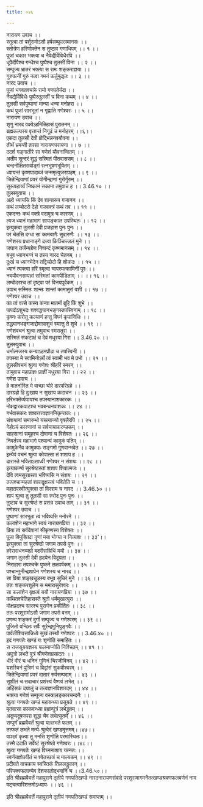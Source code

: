 ```yaml
---
title: ०४६

---
```

नारायण उवाच ।।  
स्तुत्वा तां पर्शुरामोऽसौ हर्षसम्फुल्लमानसः ।।  
स्तोत्रेण हरिणोक्तेन स तुष्टाव गणाधिपम् ।। १ ।।  
पूजां चकार भक्त्या च नैवेद्यैर्विविधैरपि ।।  
धूपैर्दीपैश्च गन्धैश्च पुष्पैश्च तुलसीं विना ।। २ ।।  
सम्पूज्य भ्रातरं भक्त्या स रामः शङ्कराज्ञया ।।  
गुरुपत्नीं गुरुं नत्वा गमनं कर्तुमुद्यतः ।। ३ ।।  
नारद उवाच ।।  
पूजां भगवतश्चक्रे रामो गणपतेर्यदा ।।  
नैवद्यैर्विविधैः पुष्पैस्तुलसीं च विना कथम् ।। ४ ।।  
तुलसी सर्वपुष्पाणां मान्या धन्या मनोहरा ।।  
कथं पूजां सारभूतां न गृह्णाति गणेश्वरः ।। ५ ।।  
नारायण उवाच ।।  
शृणु नारद वक्ष्येऽहमितिहासं पुरातनम् ।।  
ब्रह्मकल्पस्य वृत्तान्तं निगूढं च मनोहरम् ।।६।।  
एकदा तुलसी देवी प्रोद्भिन्ननवयौवना ।।  
तीर्थं भ्रमन्ती तपसा नारायणपरायणा ।। ७ ।।  
ददर्श गङ्गातीरे सा गणेशं यौवनान्वितम् ।।  
अतीव सुन्दरं शुद्धं सस्मितं पीतवाससम् ।। ८ ।।  
चन्दनोक्षितसर्वाङ्गं रत्नभूषणभूषितम् ।।  
ध्यायन्तं कृष्णपादाब्जं जन्ममृत्युजरापहम् ।। ९ ।।  
जितेन्द्रियाणां प्रवरं योगीन्द्राणां गुरोर्गुरुम् ।।  
सुरूपहार्य्यं निष्कामं सकामा तमुवाच ह ।। 3.46.१० ।।  
तुलस्युवाच ।।  
अहो ध्यायसि किं देव शान्तरूप गजानन ।।  
कथं लम्बोदरो देहो गजवक्त्रं कथं तव ।। ११ ।।  
एकदन्तः कथं वक्त्रे वदामुत्र च कारणम् ।।  
त्यज ध्यानं महाभाग सायङ्काल उपस्थितः ।। १२ ।।  
इत्युक्त्वा तुलसी देवी प्रजहास पुनः पुनः ।।  
परं चेतसि दग्धा सा कामबाणैः सुदारुणैः ।। १३ ।।  
गणेशस्य प्रधानाङ्गे दत्त्वा किञ्चिज्जलं मुने ।।  
जघान तर्जन्यग्रेण निष्पन्दं कृष्णमानसम् ।। १४ ।।  
बभूव ध्यानभग्नं च तस्य नारद चेतनम् ।।  
दुःखं च ध्यानभेदेन तद्विच्छेदो हि शोकदः ।। १५ ।।  
ध्यानं त्यक्त्वा हरिं स्मृत्वा चापश्यत्कामिनीं पुरः ।।  
नवयौवनसम्पन्नां सस्मितां कामपीडिताम् ।। ।। १६ ।।  
लम्बोदरश्च तां दृष्ट्वा परं विनयपूर्वकम् ।।  
उवाच सस्मितः शान्तः शान्तां कामातुरां वशी ।। १७ ।।  
गणेश्वर उवाच ।।  
का त्वं वत्से कस्य कन्या मातर्मा ब्रूहि किं शुभे ।।  
पापदोऽशुभदः शश्वद्ध्यानभङ्गस्तपस्विनाम् ।। १८ ।।  
कृष्णः करोतु कल्याणं हन्तु विघ्नं कृपानिधिः ।।  
तद्ध्यानभङ्गजाद्दोषान्नाशुभं स्यात्तु ते शुभे ।। १९ ।।  
गणेशवचनं श्रुत्वा तमुवाच स्मरातुरा ।।  
सस्मितं सकटाक्षं च देवं मधुरया गिरा ।। 3.46.२० ।।  
तुलस्युवाच ।।  
धर्मात्मजस्य कन्याऽहमप्रौढा च तपस्विनी ।।  
तपस्या मे स्वामिनोऽर्थे त्वं स्वामी भव मे प्रभो ।। २१ ।।  
तुलसीवचनं श्रुत्वा गणेशः श्रीहरिं स्मरन् ।।  
तामुवाच महाप्राज्ञः प्राज्ञीं मधुरया गिरा ।। २२ ।।  
गणेश उवाच ।।  
हे मातर्नास्ति मे वाच्छा घोरे दारपरिग्रहे ।।  
दारग्रहो हि दुःखाय न सुखाय कदाचन ।। २३ ।।  
हरिभक्तेर्व्यवायश्च तपस्यानाशकारकः ।।  
मोक्षद्वारकपाटश्च भवबन्धनपाशकः ।। २४ ।।  
गर्भवासकरः शश्वत्तत्त्वज्ञाननिकृन्तकः ।।  
संशयानां समारम्भो यस्त्याज्यो वृषलैरपि ।। २५ ।।  
गेहोऽयं कारणानां च सर्वमायाकरण्डकम् ।।  
साहसानां समूहश्च दोषाणां च विशेषतः ।। २६ ।।  
निवर्तस्व महाभागे पश्यान्यं कामुकं पतिम् ।।  
कामुकेनैव कामुक्याः सङ्गमो गुणवान्भवेत ।। २७ ।।  
इत्येवं वचनं श्रुत्वा कोपात्सा तं शशाप ह ।।  
दारास्ते भविताऽसाध्वी गणेश्वर न संशयः ।। २८ ।।  
इत्याकर्ण्य सुरश्रेष्ठस्तां शशाप शिवात्मजः ।।  
देवि त्वमसुरग्रस्ता भविष्यसि न संशयः ।। २९ ।।  
तत्पश्चान्महतां शापाद्वृक्षस्त्वं भवितेति च ।।  
महातपस्वीत्युक्त्वा तां विरराम च नारद ।। 3.46.३० ।।  
शापं श्रुत्वा तु तुलसी सा रुरोद पुनः पुनः ।।  
तुष्टाव च सुरश्रेष्ठं स प्रसन्न उवाच ताम् ।। ३१ ।।  
गणेश्वर उवाच ।।  
पुष्पाणां सारभूता त्वं भविष्यसि मनोरमे ।।  
कलांशेन महाभागे स्वयं नारायणप्रिया ।। ३२ ।।  
प्रिया त्वं सर्वदेवानां श्रीकृष्णस्य विशेषतः ।।  
पूजा विमुक्तिदा नॄणां मया भोग्या न नित्यशः ।। ३३'।।  
इत्युक्त्वा तां सुरश्रेष्ठो जगाम तपसे पुनः ।।  
हरेराराधनव्यग्रो बदरीसन्निधिं ययौ ।। ३४ ।।  
जगाम तुलसी देवी हृदयेन विदूयता ।।  
निराहारा तपश्चक्रे पुष्करे लक्षवर्षकम् ।। ३५ ।।  
पश्चान्मुनीन्द्रशापेन गणेशस्य च नारद ।।  
सा प्रिया शङ्खचूडस्य बभूव सुचिरं मुने ।। ३६ ।।  
ततः शङ्करशूलेन स ममारासुरेश्वरः ।।  
सा कलांशेन वृक्षत्वं ययौ नारायणप्रिया ।। ३७ ।।  
कथितश्चेतिहासस्ते श्रुतो धर्ममुखात्पुरा ।।  
मोक्षप्रदश्च सारश्च पुराणेन प्रकीर्तितः ।। ३८ ।।  
ततः परशुरामोऽसौ जगाम तपसे वनम् ।।  
प्रणम्य शङ्करं दुर्गां सम्पूज्य च गणेश्वरम् ।। ३९ ।।  
पूजितो वन्दितः सर्वैः सुरेन्द्रमुनिपुङ्गवैः ।।  
पार्वतीशिवसान्निध्ये सुखं तस्थौ गणेश्वरः ।। 3.46.४० ।।  
इदं गणपतेः खण्डं यः शृणोति समाहितः ।।  
स राजसूययज्ञस्य फलमाप्नोति निश्चितम् ।। ४१ ।।  
अपुत्रो लभते पुत्रं श्रीगणेशप्रसादतः ।।  
धीरं वीरं च धनिनं गुणिनं चिरजीविनम् ।। ४२ ।।  
यशस्विनं पुत्रिणं च विद्वांसं सुकवीश्वरम् ।।  
जितेन्द्रियाणां प्रवरं दातारं सर्वसम्पदाम् ।। ४३ ।।  
सुशीलं च सदाचारं प्रशंस्यं वैष्णवं लभेत् ।।  
अहिंसकं दयालुं च तत्त्वज्ञानविशारदम् ।। ४४ ।।  
भक्त्या गणेशं सम्पूज्य वस्त्रालङ्कारचन्दनैः ।।  
श्रुत्वा गणपतेः खण्डं महावन्ध्या प्रसूयते ।। ४९ ।।  
मृतवत्सा काकवन्ध्या ब्रह्मन्पुत्रं लभेद्ध्रुवम् ।।  
अदूष्यदूषणपरा शुद्धा चैव लभेत्सुतम् ।। ४६ ।।  
सम्पूर्णं ब्रह्मवैवर्तं श्रुत्वा यल्लभते फलम् ।।  
तत्फलं लभते मर्त्यः श्रुत्वेदं खण्डमुत्तमम्।।४७।।  
वाञ्छां कृत्वा तु मनसि शृणोति परमास्थितः।।  
तस्मै ददाति सर्वेष्टं सुरश्रेष्ठो गणेश्वरः ।।४८।।  
श्रुत्वा गणपतेः खण्डं विघ्ननाशाय यत्नतः ।।  
स्वर्णयज्ञोपवीतं च श्वेतच्छत्रं च माल्यकम् ।। ४९ ।।  
प्रदीयते वाचकाय स्वस्तिकं तिललड्डुकान् ।।  
परिपक्वफलान्येव देशकालोद्भवानि च ।।3.46.५०।।  
इति श्रीब्रह्मवैवर्त्ते महापुराणे तृतीये गणपतिखण्डे नारदनारायणसंवादे परशुरामागमनैतत्खण्डश्रवणफलवर्णनं नाम षट्चत्वारिंशत्तमोऽध्यायः ।। ४६ ।।  
  
इति श्रीब्रह्मवैवर्त्ते महापुराणे तृतीयं गणपतिखण्डं समाप्तम् ।।